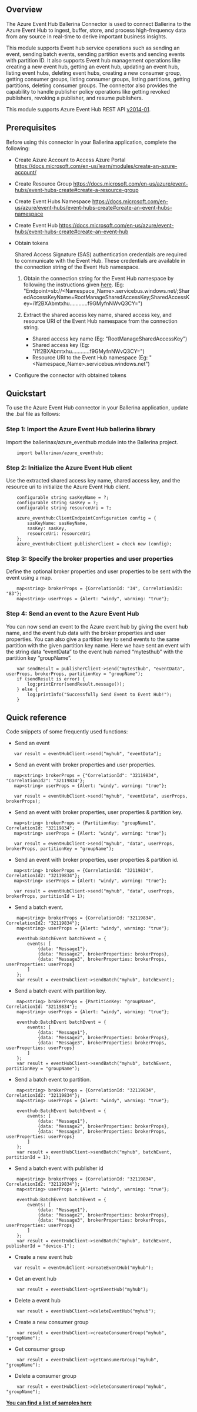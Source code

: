 ## Overview

The Azure Event Hub Ballerina Connector is used to connect Ballerina to the Azure Event Hub to ingest, buffer, store, 
and process high-frequency data from any source in real-time to derive important business insights.

This module supports Event hub service operations such as sending an event, sending batch events, 
sending partition events and sending events with partition ID. It also supports Event hub management operations like 
creating a new event hub, getting an event hub, updating an event hub, listing event hubs, deleting event hubs, 
creating a new consumer group, getting consumer groups, listing consumer groups, listing partitions, getting partitions, 
deleting consumer groups. The connector also provides the capability to handle publisher policy operations like getting 
revoked publishers, revoking a publisher, and resume publishers.

This module supports Azure Event Hub REST API [v2014-01](https://docs.microsoft.com/en-us/rest/api/eventhub/).

## Prerequisites

Before using this connector in your Ballerina application, complete the following:

* Create Azure Account to Access Azure Portal https://docs.microsoft.com/en-us/learn/modules/create-an-azure-account/

* Create Resource Group https://docs.microsoft.com/en-us/azure/event-hubs/event-hubs-create#create-a-resource-group

* Create Event Hubs Namespace https://docs.microsoft.com/en-us/azure/event-hubs/event-hubs-create#create-an-event-hubs-namespace

* Create Event Hub https://docs.microsoft.com/en-us/azure/event-hubs/event-hubs-create#create-an-event-hub 

* Obtain tokens

    Shared Access Signature (SAS) authentication credentials are required to communicate with the Event Hub. These credentials are available in the connection string of the Event Hub namespace.

    1. Obtain the connection string for the Event Hub namespace by following the instructions given [here](https://docs.microsoft.com/en-us/azure/event-hubs/event-hubs-get-connection-string#get-connection-string-from-the-portal).
    (Eg: "Endpoint=sb://<Namespace_Name>.servicebus.windows.net/;SharedAccessKeyName=RootManageSharedAccessKey;SharedAccessKey=i1f2BXAbmtxhu............f9GMyfnNWvQ3CY=")

    2. Extract the shared access key name, shared access key, and resource URI of the Event Hub namespace from the connection string. 
        * Shared access key name (Eg: "RootManageSharedAccessKey")
        * Shared access key (Eg: "i1f2BXAbmtxhu............f9GMyfnNWvQ3CY=")
        * Resource URI to the Event Hub namespace (Eg: "<Namespace_Name>.servicebus.windows.net")

* Configure the connector with obtained tokens

## Quickstart

To use the Azure Event Hub connector in your Ballerina application, update the .bal file as follows:

### Step 1: Import the Azure Event Hub ballerina library
Import the ballerinax/azure_eventhub module into the Ballerina project.
```ballerina
    import ballerinax/azure_eventhub;
```

### Step 2: Initialize the Azure Event Hub client
Use the extracted shared access key name, shared access key, and the resource uri to initialize the Azure Event Hub client.
```ballerina
    configurable string sasKeyName = ?;
    configurable string sasKey = ?;
    configurable string resourceUri = ?;

    azure_eventhub:ClientEndpointConfiguration config = {
        sasKeyName: sasKeyName,
        sasKey: sasKey,
        resourceUri: resourceUri 
    };
    azure_eventhub:Client publisherClient = check new (config);
```

### Step 3: Specify the broker properties and user properties
Define the optional broker properties and user properties to be sent with the event using a map.
```ballerina
    map<string> brokerProps = {CorrelationId: "34", CorrelationId2: "83"};
    map<string> userProps = {Alert: "windy", warning: "true"};
```

### Step 4: Send an event to the Azure Event Hub
You can now send an event to the Azure event hub by giving the event hub name, and the event hub data with the broker 
properties and user properties. You can also give a partition key to send events to the same partition with the given 
partition key name. Here we have sent an event with the string data “eventData” to the event hub named “mytesthub” with 
the partition key “groupName”.
```ballerina
    var sendResult = publisherClient->send("mytesthub", "eventData", userProps, brokerProps, partitionKey = "groupName");
    if (sendResult is error) {
        log:printError(sendResult.message());
    } else {
        log:printInfo("Successfully Send Event to Event Hub!");
    }
```

## Quick reference
Code snippets of some frequently used functions: 

* Send an event

```ballerina
   var result = eventHubClient->send("myhub", "eventData");
```

* Send an event with broker properties and user properties.

```ballerina
   map<string> brokerProps = {"CorrelationId": "32119834", "CorrelationId2": "32119834"};
   map<string> userProps = {Alert: "windy", warning: "true"};

   var result = eventHubClient->send("myhub", "eventData", userProps, brokerProps);
```

* Send an event with broker properties, user properties & partition key.
```ballerina
   map<string> brokerProps = {PartitionKey: "groupName1", CorrelationId: "32119834";
   map<string> userProps = {Alert: "windy", warning: "true"};

   var result = eventHubClient->send("myhub", "data", userProps, brokerProps, partitionKey = "groupName");
```

* Send an event with broker properties, user properties & partition id.
```ballerina
   map<string> brokerProps = {CorrelationId: "32119834", CorrelationId2: "32119834"};
   map<string> userProps = {Alert: "windy", warning: "true"};

   var result = eventHubClient->send("myhub", "data", userProps, brokerProps, partitionId = 1);
```

* Send a batch event.
```ballerina
    map<string> brokerProps = {CorrelationId: "32119834", CorrelationId2: "32119834"};
    map<string> userProps = {Alert: "windy", warning: "true"};

    eventhub:BatchEvent batchEvent = {
        events: [
            {data: "Message1"},
            {data: "Message2", brokerProperties: brokerProps},
            {data: "Message3", brokerProperties: brokerProps, userProperties: userProps}
        ]
    };
    var result = eventHubClient->sendBatch("myhub", batchEvent);
```

* Send a batch event with partition key.
```ballerina
    map<string> brokerProps = {PartitionKey: "groupName", CorrelationId: "32119834"};
    map<string> userProps = {Alert: "windy", warning: "true"};

    eventhub:BatchEvent batchEvent = {
        events: [
            {data: "Message1"},
            {data: "Message2", brokerProperties: brokerProps},
            {data: "Message3", brokerProperties: brokerProps, userProperties: userProps}
        ]
    };
    var result = eventHubClient->sendBatch("myhub", batchEvent, partitionKey = "groupName");
```

* Send a batch event to partition.
```ballerina
    map<string> brokerProps = {CorrelationId: "32119834", CorrelationId2: "32119834"};
    map<string> userProps = {Alert: "windy", warning: "true"};

    eventhub:BatchEvent batchEvent = {
        events: [
            {data: "Message1"},
            {data: "Message2", brokerProperties: brokerProps},
            {data: "Message3", brokerProperties: brokerProps, userProperties: userProps}
        ]
    };
    var result = eventHubClient->sendBatch("myhub", batchEvent, partitionId = 1);
```

* Send a batch event with publisher id
```ballerina
    map<string> brokerProps = {CorrelationId: "32119834", CorrelationId2: "32119834"};
    map<string> userProps = {Alert: "windy", warning: "true"};

    eventhub:BatchEvent batchEvent = {
        events: [
            {data: "Message1"},
            {data: "Message2", brokerProperties: brokerProps},
            {data: "Message3", brokerProperties: brokerProps, userProperties: userProps}
        ]
    };
    var result = eventHubClient->sendBatch("myhub", batchEvent, publisherId = "device-1");
```

* Create a new event hub
```ballerina
   var result = eventHubClient->createEventHub("myhub");
```

* Get an event hub
```ballerina
    var result = eventHubClient->getEventHub("myhub");
```

* Delete a event hub
```ballerina
    var result = eventHubClient->deleteEventHub("myhub");
```

* Create a new consumer group
```ballerina
    var result = eventHubClient->createConsumerGroup("myhub", "groupName");
```

* Get consumer group
```ballerina
    var result = eventHubClient->getConsumerGroup("myhub", "groupName");
```

* Delete a consumer group
```ballerina
    var result = eventHubClient->deleteConsumerGroup("myhub", "groupName");
```

**[You can find a list of samples here](https://github.com/ballerina-platform/module-ballerinax-azure.eventhub/blob/master/eventhub/samples)**
